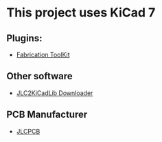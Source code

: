 # This project uses KiCad 7

## Plugins:

- [Fabrication ToolKit](https://github.com/bennymeg/JLC-Plugin-for-KiCad)

## Other software

- [JLC2KiCadLib Downloader](https://github.com/TousstNicolas/JLC2KiCad_lib)

## PCB Manufacturer

- [JLCPCB](https://jlcpcb.com/)